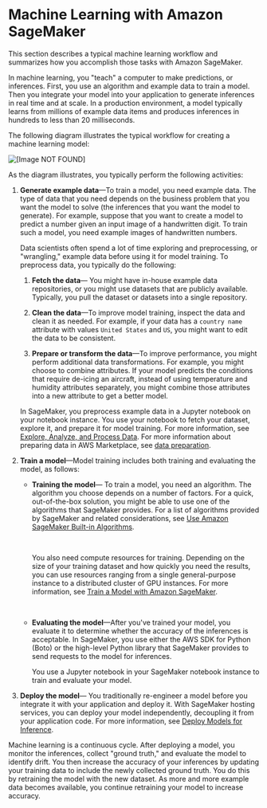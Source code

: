 # Machine Learning with Amazon SageMaker<a name="how-it-works-mlconcepts"></a>

This section describes a typical machine learning workflow and summarizes how you accomplish those tasks with Amazon SageMaker\. 

In machine learning, you "teach" a computer to make predictions, or inferences\. First, you use an algorithm and example data to train a model\. Then you integrate your model into your application to generate inferences in real time and at scale\. In a production environment, a model typically learns from millions of example data items and produces inferences in hundreds to less than 20 milliseconds\. 

The following diagram illustrates the typical workflow for creating a machine learning model:

![\[Image NOT FOUND\]](http://docs.aws.amazon.com/sagemaker/latest/dg/images/ml-concepts-10.png)

 As the diagram illustrates, you typically perform the following activities:

1. **Generate example data**—To train a model, you need example data\. The type of data that you need depends on the business problem that you want the model to solve \(the inferences that you want the model to generate\)\. For example, suppose that you want to create a model to predict a number given an input image of a handwritten digit\. To train such a model, you need example images of handwritten numbers\. 

   Data scientists often spend a lot of time exploring and preprocessing, or "wrangling," example data before using it for model training\. To preprocess data, you typically do the following: 

   1. **Fetch the data**— You might have in\-house example data repositories, or you might use datasets that are publicly available\. Typically, you pull the dataset or datasets into a single repository\. 

   1. **Clean the data**—To improve model training, inspect the data and clean it as needed\. For example, if your data has a `country name` attribute with values `United States` and `US`, you might want to edit the data to be consistent\. 

   1. **Prepare or transform the data**—To improve performance, you might perform additional data transformations\. For example, you might choose to combine attributes\. If your model predicts the conditions that require de\-icing an aircraft, instead of using temperature and humidity attributes separately, you might combine those attributes into a new attribute to get a better model\. 

   In SageMaker, you preprocess example data in a Jupyter notebook on your notebook instance\. You use your notebook to fetch your dataset, explore it, and prepare it for model training\. For more information, see [Explore, Analyze, and Process Data](how-it-works-notebooks-instances.md)\. For more information about preparing data in AWS Marketplace, see [data preparation](https://aws.amazon.com/marketplace/search/results?searchTerms=data+preparation&spellCheck=false&page=1)\. 

1. **Train a model**—Model training includes both training and evaluating the model, as follows: 
   + **Training the model**— To train a model, you need an algorithm\. The algorithm you choose depends on a number of factors\. For a quick, out\-of\-the\-box solution, you might be able to use one of the algorithms that SageMaker provides\. For a list of algorithms provided by SageMaker and related considerations, see [Use Amazon SageMaker Built\-in Algorithms](algos.md)\.

      

     You also need compute resources for training\. Depending on the size of your training dataset and how quickly you need the results, you can use resources ranging from a single general\-purpose instance to a distributed cluster of GPU instances\. For more information, see [Train a Model with Amazon SageMaker](how-it-works-training.md)\.

      
   + **Evaluating the model**—After you've trained your model, you evaluate it to determine whether the accuracy of the inferences is acceptable\. In SageMaker, you use either the AWS SDK for Python \(Boto\) or the high\-level Python library that SageMaker provides to send requests to the model for inferences\. 

     You use a Jupyter notebook in your SageMaker notebook instance to train and evaluate your model\. 

     

1. **Deploy the model**— You traditionally re\-engineer a model before you integrate it with your application and deploy it\. With SageMaker hosting services, you can deploy your model independently, decoupling it from your application code\. For more information, see [Deploy Models for Inference](deploy-model.md)\.

   

Machine learning is a continuous cycle\. After deploying a model, you monitor the inferences, collect "ground truth," and evaluate the model to identify drift\. You then increase the accuracy of your inferences by updating your training data to include the newly collected ground truth\. You do this by retraining the model with the new dataset\. As more and more example data becomes available, you continue retraining your model to increase accuracy\.